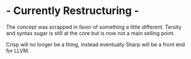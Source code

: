 # - Currently Restructuring -

The concept was scrapped in favor of something a little different. Tersity and syntax sugar is still at the core but is now not a main selling point.

Crisp will no longer be a thing, instead eventually Sharp will be a front end for LLVM.